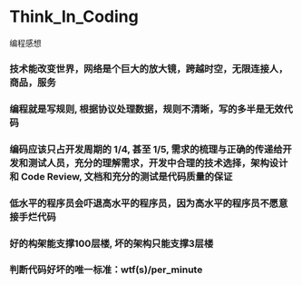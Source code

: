 # Think_In_Coding
编程感想

<h3>技术能改变世界，网络是个巨大的放大镜，跨越时空，无限连接人，商品，服务</h3>
<h3>编程就是写规则, 根据协议处理数据，规则不清晰，写的多半是无效代码</h3>
<h3>编码应该只占开发周期的 1/4, 甚至 1/5, 需求的梳理与正确的传递给开发和测试人员，充分的理解需求，开发中合理的技术选择，架构设计和 Code Review, 文档和充分的测试是代码质量的保证</h3>
<h3>低水平的程序员会吓退高水平的程序员，因为高水平的程序员不愿意接手烂代码</h3>
<h3>好的构架能支撑100层楼, 坏的架构只能支撑3层楼</h3>
<h3>判断代码好坏的唯一标准：wtf(s)/per_minute</h3>
